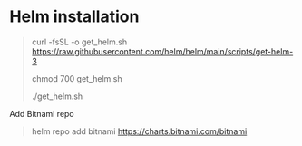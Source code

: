 # Helm installation

> curl -fsSL -o get_helm.sh https://raw.githubusercontent.com/helm/helm/main/scripts/get-helm-3
> 
> chmod 700 get_helm.sh
> 
> ./get_helm.sh


Add Bitnami repo

> helm repo add bitnami https://charts.bitnami.com/bitnami